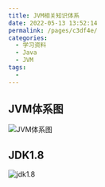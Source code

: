 ```yaml
---
title: JVM相关知识体系
date: 2022-05-13 13:52:14
permalink: /pages/c3df4e/
categories:
  - 学习资料
  - Java
  - JVM
tags:
  - 
---
```


## JVM体系图
![JVM体系图](/images/jvm-overview.png)

## JDK1.8
![jdk1.8](/images/java-jvm-overview.png)